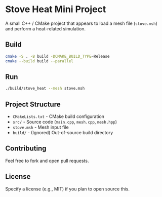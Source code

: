 # Stove Heat Mini Project

A small C++ / CMake project that appears to load a mesh file (`stove.msh`) and perform a heat-related simulation.

## Build

```bash
cmake -S . -B build -DCMAKE_BUILD_TYPE=Release
cmake --build build --parallel
```

## Run

```bash
./build/stove_heat --mesh stove.msh
```

## Project Structure

- `CMakeLists.txt` - CMake build configuration
- `src/` - Source code (`main.cpp`, `mesh.cpp`, `mesh.hpp`)
- `stove.msh` - Mesh input file
- `build/` - (Ignored) Out-of-source build directory

## Contributing

Feel free to fork and open pull requests.

## License

Specify a license (e.g., MIT) if you plan to open source this.
